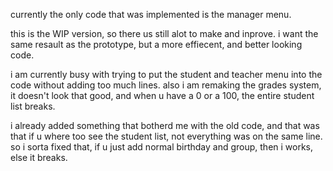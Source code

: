 currently the only code that was implemented is the manager menu.

this is the WIP version, so there us still alot to make and inprove.
i want the same resault as the prototype, but a more effiecent, and better looking code.

i am currently busy with trying to put the student and teacher menu into the code without adding too much lines.
also i am remaking the grades system, it doesn't look that good, and when u have a 0 or a 100, the entire student list breaks.

i already added something that botherd me with the old code, and that was that if u where too see the student list,
not everything was on the same line. so i sorta fixed that, if u just add normal birthday and group, then i works, else it breaks.
